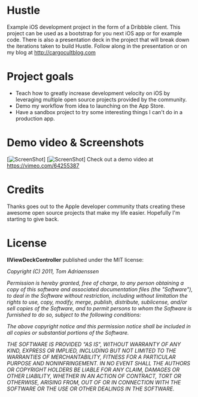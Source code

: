 # Hustle

Example iOS development project in the form of a Dribbble client. This project can be used as a bootstrap for you next iOS app or for example code. There is also a presentation deck in the project that will break down the iterations taken to build Hustle. Follow along in the presentation or on my blog at http://cargocultblog.com

# Project goals

- Teach how to greatly increase development velocity on iOS by leveraging multiple open source projects provided by the community.
- Demo my workflow from idea to launching on the App Store.
- Have a sandbox project to try some interesting things I can't do in a production app.

# Demo video & Screenshots

[![ScreenShot](https://raw.github.com/kylestew/Hustle/blob/master/screenshot1.png)]
[![ScreenShot](https://raw.github.com/kylestew/Hustle/blob/master/screenshot2.png)]
Check out a demo video at https://vimeo.com/64255387

# Credits

Thanks goes out to the Apple developer community thats creating these awesome open source projects that make my life easier. Hopefully I'm starting to give back.

# License

**IIViewDeckController** published under the MIT license:

*Copyright (C) 2011, Tom Adriaenssen*

*Permission is hereby granted, free of charge, to any person obtaining a copy of*
*this software and associated documentation files (the "Software"), to deal in*
*the Software without restriction, including without limitation the rights to*
*use, copy, modify, merge, publish, distribute, sublicense, and/or sell copies*
*of the Software, and to permit persons to whom the Software is furnished to do*
*so, subject to the following conditions:*

*The above copyright notice and this permission notice shall be included in all*
*copies or substantial portions of the Software.*

*THE SOFTWARE IS PROVIDED "AS IS", WITHOUT WARRANTY OF ANY KIND, EXPRESS OR*
*IMPLIED, INCLUDING BUT NOT LIMITED TO THE WARRANTIES OF MERCHANTABILITY,*
*FITNESS FOR A PARTICULAR PURPOSE AND NONINFRINGEMENT. IN NO EVENT SHALL THE*
*AUTHORS OR COPYRIGHT HOLDERS BE LIABLE FOR ANY CLAIM, DAMAGES OR OTHER*
*LIABILITY, WHETHER IN AN ACTION OF CONTRACT, TORT OR OTHERWISE, ARISING FROM,*
*OUT OF OR IN CONNECTION WITH THE SOFTWARE OR THE USE OR OTHER DEALINGS IN THE*
*SOFTWARE.*